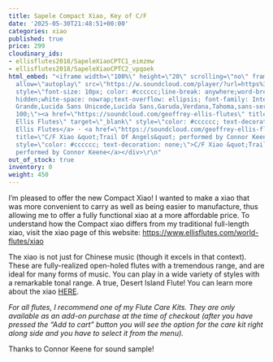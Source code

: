 ```yaml
---
title: Sapele Compact Xiao, Key of C/F
date: '2025-05-30T21:48:51+00:00'
categories: xiao
published: true
price: 299
cloudinary_ids:
- ellisflutes2018/SapeleXiaoCPTC1_eimzmw
- ellisflutes2018/SapeleXiaoCPTC2_vpqoek
html_embed: "<iframe width=\"100%\" height=\"20\" scrolling=\"no\" frameborder=\"no\"
  allow=\"autoplay\" src=\"https://w.soundcloud.com/player/?url=https%3A//api.soundcloud.com/tracks/908750488%3Fsecret_token%3Ds-WcfOo4YyQ75&color=%23ff5500&inverse=false&auto_play=false&show_user=true\"></iframe><div
  style=\"font-size: 10px; color: #cccccc;line-break: anywhere;word-break: normal;overflow:
  hidden;white-space: nowrap;text-overflow: ellipsis; font-family: Interstate,Lucida
  Grande,Lucida Sans Unicode,Lucida Sans,Garuda,Verdana,Tahoma,sans-serif;font-weight:
  100;\"><a href=\"https://soundcloud.com/geoffrey-ellis-flutes\" title=\"Geoffrey
  Ellis Flutes\" target=\"_blank\" style=\"color: #cccccc; text-decoration: none;\">Geoffrey
  Ellis Flutes</a> · <a href=\"https://soundcloud.com/geoffrey-ellis-flutes/trail-of-angels-connor-keene/s-WcfOo4YyQ75\"
  title=\"C/F Xiao &quot;Trail Of Angels&quot; performed by Connor Keene\" target=\"_blank\"
  style=\"color: #cccccc; text-decoration: none;\">C/F Xiao &quot;Trail Of Angels&quot;
  performed by Connor Keene</a></div>\r\n"
out_of_stock: true
inventory: 0
weight: 450
---
```


I’m pleased to offer the new Compact Xiao!  I wanted to make a xiao that was more convenient to carry as well as being easier to manufacture, thus allowing me to offer a fully functional xiao at a more affordable price.  To understand how the Compact xiao differs from my traditional full-length xiao, visit the xiao page of this website: https://www.ellisflutes.com/world-flutes/xiao

The xiao is not just for Chinese music (though it excels in that context).  These are fully-realized open-holed flutes with a tremendous range, and are ideal for many forms of music.  You can play in a wide variety of styles with a remarkable tonal range.  A true, Desert Island Flute!  You can learn more about the xiao [HERE](https://www.ellisflutes.com/world-flutes/xiao).

*For all flutes, I recommend one of my Flute Care Kits. They are only available as an add-on purchase at the time of checkout (after you have pressed the “Add to cart” button you will see the option for the care kit right along side and you have to select it from the menu).*

Thanks to Connor Keene for sound sample!
